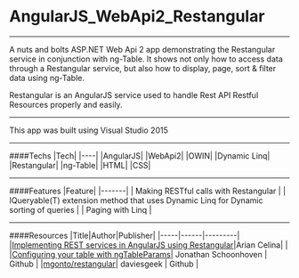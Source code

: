 # AngularJS_WebApi2_Restangular
 
 ---
 
A nuts and bolts ASP.NET Web Api 2 app demonstrating the Restangular service in conjunction with ng-Table. It shows not only how to access data through a Restangular service, but also how to display, page, sort & filter data using ng-Table.

Restangular is an AngularJS service used to handle Rest API Restful Resources properly and easily.

---

This app was built using Visual Studio 2015

---

####Techs
|Tech|
|----|
|AngularJS|
|WebApi2|
|OWIN|
|Dynamic Linq|
|Restangular|
|ng-Table|
|HTML|
|CSS|

---

####Features
|Feature|
|-------|
| Making RESTful calls with Restangular |
| IQueryable(T) extension method that uses Dynamic Linq for Dynamic sorting of queries |
| Paging with Linq |

---

####Resources
|Title|Author|Publisher|
|-----|------|---------|
|[Implementing REST services in AngularJS using Restangular](http://arian-celina.com/implementing-rest-services-in-angularjs-using-restangular/)|Arian Celina| |
|[Configuring your table with ngTableParams](https://github.com/esvit/ng-table/wiki/Configuring-your-table-with-ngTableParams)| Jonathan Schoonhoven | Github |
|[mgonto/restangular](https://github.com/mgonto/restangular)| daviesgeek | Github |
